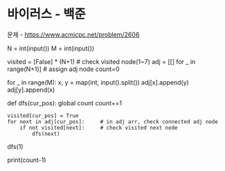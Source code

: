 # 바이러스 - 백준

문제 - https://www.acmicpc.net/problem/2606

N = int(input())
M = int(input())

visited = [False] * (N+1)         # check visited node(1~7)
adj = [[] for _ in range(N+1)]    # assign adj node
count=0

for _ in range(M):
    x, y = map(int, input().split())
    adj[x].append(y)
    adj[y].append(x)
    
def dfs(cur_pos):
    global count
    count+=1
    
    visited[cur_pos] = True
    for next in adj[cur_pos]:     # in adj arr, check connected adj node 
        if not visited[next]:     # check visited next node 
            dfs(next)
    

dfs(1)

print(count-1)
